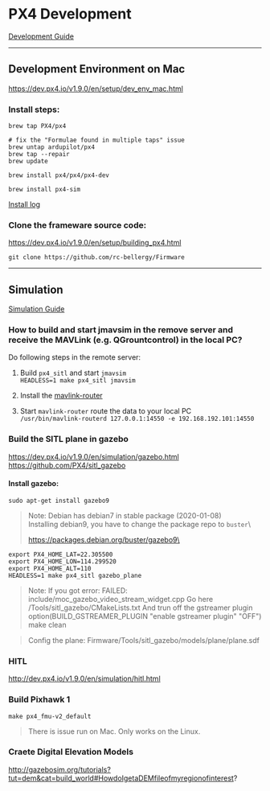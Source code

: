 # PX4 Development
[Development Guide]()

---
## Development Environment on Mac
https://dev.px4.io/v1.9.0/en/setup/dev_env_mac.html

### Install steps:

    brew tap PX4/px4

    # fix the "Formulae found in multiple taps" issue
    brew untap ardupilot/px4
    brew tap --repair
    brew update

    brew install px4/px4/px4-dev

    brew install px4-sim

[Install log](install.log)

### Clone the frameware source code:
https://dev.px4.io/v1.9.0/en/setup/building_px4.html

    git clone https://github.com/rc-bellergy/Firmware

---
## Simulation
[Simulation Guide](https://github.com/PX4/Devguide/tree/master/en/simulation)

### How to build and start jmavsim in the remove server and receive the MAVLink (e.g. QGrountcontrol) in the local PC?

Do following steps in the remote server:

1. Build `px4_sitl` and start `jmavsim`\
    ```HEADLESS=1 make px4_sitl jmavsim```

2. Install the [mavlink-router](https://github.com/intel/mavlink-router)

3. Start `mavlink-router` route the data to your local PC\
   ```/usr/bin/mavlink-routerd 127.0.0.1:14550 -e 192.168.192.101:14550```


### Build the SITL plane in gazebo
https://dev.px4.io/v1.9.0/en/simulation/gazebo.html
https://github.com/PX4/sitl_gazebo

#### Install gazebo: 

    sudo apt-get install gazebo9

> Note: Debian has debian7 in stable package (2020-01-08)\
> Installing debian9, you have to change the package repo to `buster`\
> 
> https://packages.debian.org/buster/gazebo9\

```
export PX4_HOME_LAT=22.305500
export PX4_HOME_LON=114.299520
export PX4_HOME_ALT=110
HEADLESS=1 make px4_sitl gazebo_plane
```

> Note: If you got error:  FAILED: include/moc_gazebo_video_stream_widget.cpp 
> Go here <Firmware>/Tools/sitl_gazebo/CMakeLists.txt
> And trun off the gstreamer plugin 
> option(BUILD_GSTREAMER_PLUGIN "enable gstreamer plugin" "OFF")
> make clean

> Config the plane: 
> Firmware/Tools/sitl_gazebo/models/plane/plane.sdf


### HITL
http://dev.px4.io/v1.9.0/en/simulation/hitl.html


### Build Pixhawk 1
    make px4_fmu-v2_default

> There is issue run on Mac. Only works on the Linux.

### Craete Digital Elevation Models
http://gazebosim.org/tutorials?tut=dem&cat=build_world#HowdoIgetaDEMfileofmyregionofinterest?

    